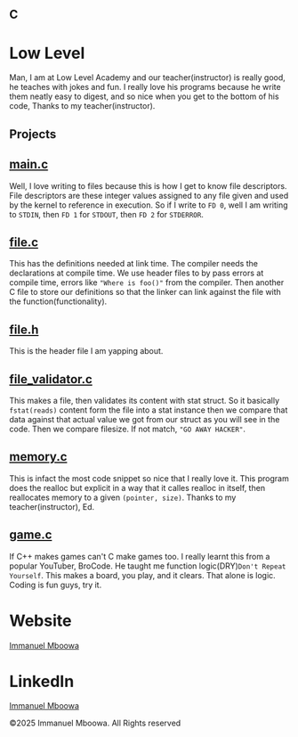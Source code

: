 ## C
# Low Level
Man, I am at Low Level Academy and our teacher(instructor) is really good, he teaches with jokes and fun. I really love his programs because he write them neatly easy to digest, and so nice when you get to the bottom of his code, Thanks to my teacher(instructor).

## Projects

## [main.c](https://github.com/imboowa/C/blob/main/main.c)
Well, I love writing to files because this is how I get to know file descriptors. File descriptors are these integer values assigned to any file given and used by the kernel to reference in execution. So if I write to `FD 0`, well I am writing to `STDIN`, then `FD 1` for `STDOUT`, then `FD 2` for `STDERROR`.

## [file.c](https://github.com/imboowa/C/blob/main/file.c)
This has the definitions needed at link time. The compiler needs the declarations at compile time. We use header files to by pass errors at compile time, errors like `"Where is foo()"` from the compiler. Then another C file to store our definitions so that the linker can link against the file with the function(functionality).

## [file.h](https://github.com/imboowa/C/blob/main/file.h)
This is the header file I am yapping about.

## [file_validator.c](https://github.com/imboowa/C/blob/main/help.c)
This makes a file, then validates its content with stat struct. So it basically `fstat(reads)` content form the file into a stat instance then we compare that data against that actual value we got from our struct as you will see in the code. Then we compare filesize. If not match, `"GO AWAY HACKER"`.

## [memory.c](https://github.com/imboowa/C/blob/main/lowlevel.c)
This is infact the most code snippet so nice that I really love it. This program does the realloc but explicit in a way that it calles realloc in itself, then reallocates memory to a given `(pointer, size)`. Thanks to my teacher(instructor), Ed.

## [game.c](https://github.com/imboowa/C/blob/main/home.c)
If C++ makes games can't C make games too. I really learnt this from a popular YouTuber, BroCode. He taught me function logic(DRY)`Don't Repeat Yourself`. This makes a board, you play, and it clears. That alone is logic. Coding is fun guys, try it.

# Website
[Immanuel Mboowa](https://imboowa.github.io/ImmanuelMboowa/index.html)

# LinkedIn
[Immanuel Mboowa](https://www.linkedin.com/in/immanuel-mboowa-773b65343/)

©2025 Immanuel Mboowa. All Rights reserved
